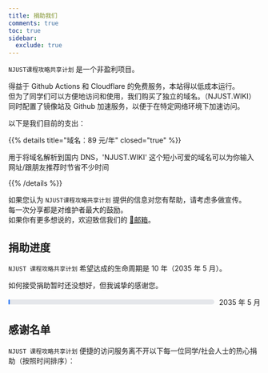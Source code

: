 ```yaml
---
title: 捐助我们
comments: true
toc: true
sidebar:
  exclude: true
---
```


`NJUST课程攻略共享计划` 是一个非盈利项目。

得益于 Github Actions 和 Cloudflare 的免费服务，本站得以低成本运行。  
但为了同学们可以方便地访问和使用，我们购买了独立的域名。（NJUST.WIKI）   
同时配置了镜像站及 Github 加速服务，以便于在特定网络环境下加速访问。   

以下是我们目前的支出：

{{% details title="域名：89 元/年" closed="true" %}}

用于将域名解析到国内 DNS，'NJUST.WIKI' 这个短小可爱的域名可以为你输入网址/跟朋友推荐时节省不少时间

{{% /details %}}

如果您认为 `NJUST课程攻略共享计划` 提供的信息对您有帮助，请考虑多做宣传。   
每一次分享都是对维护者最大的鼓励。   
如果你有更多想说的，欢迎致信我们的 [📮邮箱](mailto:hi@njust.wiki)。

<!-- 
<br>
<img src="/images/sponsor.webp" alt="Reward_Code" style="zoom:25%; display: block; margin: 0 auto;" />
<br>

-->

## 捐助进度
`NJUST 课程攻略共享计划` 希望达成的生命周期是 10 年（2035 年 5 月）。

如何接受捐助暂时还没想好，但我诚挚的感谢您。
<br>
<div style="display: flex; align-items: center; width: 100%;">
    <div style="flex: 1; background-color: #e5e7eb; border-radius: 9999px; height: 10px; margin-right: 10px;">
        <div class="progress-bar" style="background-color: #3b82f6; height: 100%; border-radius: 9999px; width: 50%;"></div>
    </div>
    <span>2035 年 5 月</span>
</div>

<style>
.progress-bar {
    background-color: #3b82f6;
    animation: fill 3s forwards;
}

@keyframes fill {
    from {
        width: 0%;
    }
    to {
        width: 50%;
    }
}
</style>



## 感谢名单

`NJUST 课程攻略共享计划` 便捷的访问服务离不开以下每一位同学/社会人士的热心捐助（按照时间排序）：
